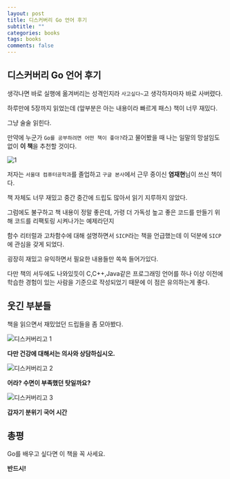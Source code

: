 ```yaml
---
layout: post
title: 디스커버리 Go 언어 후기
subtitle: ""
categories: books
tags: books
comments: false
---
```


## 디스커버리 Go 언어 후기

생각나면 바로 실행에 옮겨버리는 성격인지라 `사고싶다~`고 생각하자마자 바로 사버렸다.

하루만에 5장까지 읽었는데 (앞부분은 아는 내용이라 빠르게 패스) 책이 너무 재밌다.

그냥 술술 읽힌다.

만약에 누군가 `Go를 공부하려면 어떤 책이 좋아?`라고 물어봤을 때 나는 일말의 망설임도 없이 **이 책**을 추천할 것이다.

![1](https://user-images.githubusercontent.com/43809168/77900063-71fa4f00-72b8-11ea-892d-a7481cca2c0e.jpeg)

저자는 `서울대 컴퓨터공학과`를 졸업하고 `구글 본사`에서 근무 중이신 **염재현**님이 쓰신 책이다.

책 자체도 너무 재밌고 중간 중간에 드립도 많아서 읽기 지루하지 않았다.

그럼에도 불구하고 책 내용이 정말 좋은데, 가령 더 가독성 높고 좋은 코드를 만들기 위해 코드를 리팩토링 시켜나가는 예제라던지

함수 리터럴과 고차함수에 대해 설명하면서 `SICP`라는 책을 언급했는데 이 덕분에 `SICP`에 관심을 갖게 되었다.

굉장히 재밌고 유익하면서 필요한 내용들만 쏙쏙 들어가있다.

다만 책의 서두에도 나와있듯이 C,C++,Java같은 프로그래밍 언어를 하나 이상 이전에 학습한 경험이 있는 사람을 기준으로 작성되었기 때문에 이 점은 유의하는게 좋다.

## 웃긴 부분들

책을 읽으면서 재밌었던 드립들을 좀 모아봤다.

![디스커버리고 1](https://user-images.githubusercontent.com/43809168/77899952-4a0aeb80-72b8-11ea-933a-1174b389b3e1.jpeg)

**다만 건강에 대해서는 의사와 상담하십시오.**

![디스커버리고 2](https://user-images.githubusercontent.com/43809168/77899967-4c6d4580-72b8-11ea-95d3-cd80cab5c7d6.jpeg)

**어라? 수면이 부족했던 탓일까요?**

![디스커버리고 3](https://user-images.githubusercontent.com/43809168/77899968-4d05dc00-72b8-11ea-87c4-7a7e1d3f0039.jpeg)

**갑자기 분위기 국어 시간**

## 총평

Go를 배우고 싶다면 이 책을 꼭 사세요.

**반드시!**
